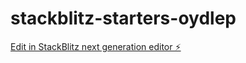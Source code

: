 # stackblitz-starters-oydlep

[Edit in StackBlitz next generation editor ⚡️](https://stackblitz.com/~/github.com/ninja03/stackblitz-starters-oydlep)
